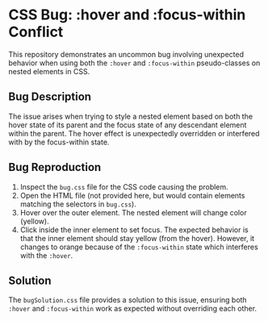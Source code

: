 # CSS Bug: :hover and :focus-within Conflict

This repository demonstrates an uncommon bug involving unexpected behavior when using both the `:hover` and `:focus-within` pseudo-classes on nested elements in CSS.

## Bug Description

The issue arises when trying to style a nested element based on both the hover state of its parent and the focus state of any descendant element within the parent. The hover effect is unexpectedly overridden or interfered with by the focus-within state.

## Bug Reproduction

1.  Inspect the `bug.css` file for the CSS code causing the problem. 
2.  Open the HTML file (not provided here, but would contain elements matching the selectors in `bug.css`).
3.  Hover over the outer element. The nested element will change color (yellow). 
4.  Click inside the inner element to set focus. The expected behavior is that the inner element should stay yellow (from the hover). However, it changes to orange because of the `:focus-within` state which interferes with the `:hover`.

## Solution

The `bugSolution.css` file provides a solution to this issue, ensuring both `:hover` and `:focus-within` work as expected without overriding each other.